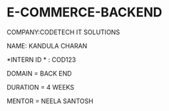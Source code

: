 # E-COMMERCE-BACKEND
COMPANY:CODETECH IT SOLUTIONS

NAME: KANDULA CHARAN

*INTERN ID * : COD123

DOMAIN = BACK END

DURATION = 4 WEEKS 

MENTOR = NEELA SANTOSH
